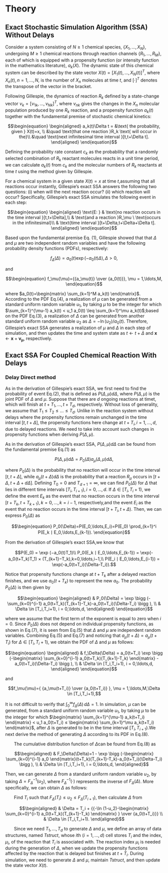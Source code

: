 # Theory
## Exact Stochastic Simulation Algorithm (SSA) Without Delays

Consider a system consisting of $N \geq 1$ chemical species, $\{X_1,\ldots, X_N\}$, undergoing $M \geq 1$ chemical reactions through reaction channels $\{R_1,\ldots,R_M\}$, each of which is equipped with a propensity function (or intensity function in the mathematics literature), $a_k(X)$. The dynamic state of this chemical system can be described by the state vector $X(t) =[X_1(t),\ldots,X_N(t)]^T$, where $X_n(t),n = 1,\ldots,N,$ is the number of $X_n$ molecules at time $t$, and $[·]^T$ denotes the transpose of the vector in the bracket.

Following Gillespie, the dynamics of reaction $R_k$ defined by a state-change vector $\nu_k = [\nu_{1k} ,\ldots,\nu_{Nk}]^T$, where $\nu_{nk}$ gives the changes in the $X_n$ molecular population produced by one $R_k$ reaction, and a propensity function $a_k(t)$ together with the fundamental premise of stochastic chemical kinetics:

```math
\begin{equation}
\begin{aligned}
a_k(t)\Delta t = &\text{ the probability, given } X(t)=x, \\
&\quad \text{that one reaction }R_k \text{ will occur in the}\\
&\quad \text{next infinitesimal time interval }[t,t+\Delta t].
\end{aligned}
\end{equation}
```

Defining the probability rate constant $c_k$ as the probability that a randomly selected combination of $R_k$ reactant molecules reacts in a unit time period, we can calculate  $a_k(t)$ from $c_k$ and the molecular numbers of $R_k$ reactants at time $t$ using the method given by Gillespie.

For a chemical system in a given state $X(t)=x$ at time $t$,assuming that all reactions occur instantly, Gillespie’s exact SSA answers the following two questions: (i)  when will the next reaction occur?  (ii)  which reaction will occur? Specifically, Gillespie’s exact SSA simulates the following event in each step:

```math
\begin{equation}
\begin{aligned}
\text{E: } & \text{no reaction occurs in the time interval }[t,t+\Delta],\\
& \text{and a reaction }R_\mu \ \text{occurs in the infinitesimal}\\
& \text{time interval }[t+\Delta,t+\Delta+\Delta t].
\end{aligned}
\end{equation}
```

Based upon the fundamental premise Eq. (1), Gillespie showed that that $\Delta$ and $\mu$ are two independent random variables and have the following probability density functions (PDFs), respectively:

```math
\begin{equation}
f_\Delta(\Delta)=a_0(t) \exp(-a_0(t)\Delta), \Delta > 0,
\end{equation}
```

and

```math
\begin{equation}
f_\mu(\mu)={{a_\mu(t)} \over {a_0(t)}}, \mu = 1,\ldots,M,
\end{equation}
```

where $a_0(t)=\begin{matrix} \sum_{k=1}^M a_k(t) \end{matrix}$. According to the PDF Eq.(4), a realization of $\mu$ can be generated from a standard uniform random variable $u_1$, by taking $\mu$ to be the integer for which $\sum_{k=1}^{\mu-1} a_k(t)  < u_1 a_0(t) \leq \sum_{k=1}^\mu a_k(t)$;based on the PDF Eq.(3), a realization of $\Delta$ can be generated from another standard uniform random variable $u_2$ as $\Delta=−\ln(u_2)/a_0(t)$. Therefore, Gillespie’s exact SSA generates a realization of $\mu$ and $\Delta$ in each step of simulation, and then updates the time and system state as $t\leftarrow t+\Delta$ and  $\mathbf{x} \leftarrow \mathbf{x}+ \mathbf{\nu_\mu}$, respectively.

## Exact SSA For Coupled Chemical Reaction With Delays

### Delay Direct method

As in the derivation of Gillespie’s exact SSA, we first need to find the probability of event Eq.(2), that is defined as $P(\Delta,\mu)d\Delta$, where $P(\Delta,\mu)$ is the joint PDF of $\Delta$ and $\mu$. Suppose that there are $d$ ongoing reactions at timet, which will finish at $t+T_1,\ldots,t+T_{d}$, respectively. Without loss of generality, we assume that $T_1 \leq T_2 \leq \ldots \leq T_d$. Unlike in the reaction system without delays where the propensity functions remain unchanged in the time interval $[t,t+\Delta]$, the propensity functions here change at $t+T_i,i=1,\ldots,d$, due to delayed reactions. We need to take into account such changes in propensity functions when deriving  $P(\Delta,\mu)$.

As in the derivation of Gillespie’s exact SSA, $P(\Delta,\mu)d\Delta$ can be found from the fundamental premise Eq.(1) as

```math
\begin{equation}
P(\Delta,\mu)d\Delta=P_0(\Delta) a_\mu(\Delta,\mu)d\Delta,
\end{equation}
```

where $P_0(\Delta)$ is the probability that no reaction will occur in the time interval $[t,t+\Delta]$, while $a_\mu(t+\Delta)d\Delta$ is the probability that a reaction $R_\mu$ occurs in $[t+\Delta,t+\Delta+d\Delta]$. Defining $T_0=0$ and $T_{d+1}=\infty$, we can find $P_0(\Delta)$ for $\Delta$ that lies in different time intervals $[T_i,T_{i+1}),i=0,\ldots,d$. If $\Delta \in [T_i,T_i+1)$, we define the event $E_k$ as the event that no reaction occurs in the time interval $[t+T_k,t+T_{k+1}),k=0,\ldots,k=i−1$, respectively,and the event  $E_i$  as the event that no reaction occurs in the time interval $[t+T_i,t+\Delta)$. Then, we can express $P_0(\Delta)$ as

```math
\begin{equation}
P_0(\Delta)=P(E_0,\ldots,E_i)=P(E_0) \prod_{k=1}^i P(E_k丨E_0,\ldots,E_{k-1}).
\end{equation}
```

From the derivation of Gillespie’s exact SSA,we know that  
```math
P(E_0) = \exp (−a_0(t)T_1)\\
P_0(E_k丨E_0,\ldots,E_{k-1}) = \exp(-a_0(t+T_k)T_1) × (T_{k+1}−T_k),k=0,\ldots,i−1,\\
P(E_i丨E_0,\ldots,E_{i-1}) = \exp(-a_0(t+T_i)(\Delta-T_i)).
```
Notice that propensity functions change at $t+T_k$ after a delayed reaction finishes, and we use $a_0(t+T_k)$ to represent the new $a_0$. The probability $P_0(\Delta)$ is then given by

```math
\begin{equation}
\begin{aligned}
& P_0(\Delta) = \exp \bigg (-\sum_{k=0}^{i-1} a_0(t+T_k)(T_{k+1}-T_k)-a_0(t+T_i)(\Delta-T_i) \bigg ), \\
& \Delta \in [T_i,T_i+1), i = 0,\ldots,d,
\end{aligned}
\end{equation}
```

where we assume that the first term of the exponent is equal to zero when $i = 0$. Since $P_0(\Delta)$ does not depend on individual propensity functions, as shown in Eq.(7), it is seen from Eq.(5) that $\Delta$ and $\mu$ are independent random variables. Combining Eq.(5) and Eq.(7) and noticing that $a_\mu(t+\Delta)=a_\mu(t+T_i)$ for $\Delta \in [T_i,T_i+1)$, we obtain the PDF of $\Delta$ and $\mu$ as follows:

```math
\begin{equation}
\begin{aligned}
& f_\Delta(\Delta) = a_0(t+T_i) \exp \bigg (-\begin{matrix} \sum_{k=0}^{i-1} a_0(t+T_k)(T_{k+1}-T_k) \end{matrix} - a_0(t+T_i)(\Delta-T_i) \bigg ), \\
& \Delta \in [T_i,T_i+1), i = 0,\ldots,d,
\end{aligned}
\end{equation}
```

and

```math
f_\mu(\mu)={ {a_\mu(t+T_i)} \over {a_0(t+T_i)} }, \mu = 1,\ldots,M,\Delta \in [T_i,T_i+1),
```

It is not difficult to verify that $\int_{0}^{\infty} f_\Delta(\Delta)\, d\Delta = 1$. In simulation, $\mu$ can be generated, from a standard uniform random variable $u_1$, by taking $\mu$ to be the integer for which $\begin{matrix} \sum_{k=1}^{\mu-1} a_k(t+T_i) \end{matrix} < u_1 a_0(t+T_i) ≤ \begin{matrix} \sum_{k=1}^\mu a_k(t+T_i) \end{matrix}$, after $\Delta$ is generated to be in the time interval $[T_i,T_{i+1})$.We next derive the method of generating  $\Delta$ according to its PDF in Eq.(8).

  The cumulative distribution function of $\Delta$can be found from Eq.(8) as

```math
\begin{aligned}
& F_\Delta(\Delta)=1 - \exp  \bigg (-\begin{matrix} \sum_{k=0}^{i-1} a_0 \end{matrix}(t+T_k)(T_{k+1}-T_k)-a_0(t+T_i)(\Delta-T_i) \bigg ), \\
& \Delta \in [T_i,T_i+1), i = 0,\ldots,d,
\end{aligned}
```

Then, we can generate $\Delta$ from a standard uniform random variable $u_2$, by taking $\Delta=F_\Delta^{−1}(u_2)$, where $F_\Delta^{−1}(\cdot)$ represents the inverse of $F_\Delta(\Delta)$. More specifically, we can obtain $\Delta$ as follows:

  Find $T_i$ such that  $F_\Delta(T_i) ≤ u_2 ≤ F_\Delta(T_{i+1})$, then calculate  $\Delta$ from

```math
\begin{aligned}
& \Delta = T_i + {{-\ln (1-u_2)-\begin{matrix} \sum_{k=0}^{i-1} a_0(t+T_k)(T_{k+1}-T_k) \end{matrix} } \over {a_0(t+T_i)}} \\
& \Delta \in [T_i,T_i+1).
\end{aligned}
```

  Since we need $T_1,\ldots,T_d$ to generate $\Delta$ and $\mu$, we define an array of data structures, named *Tstruct*, whose $i$th $(i=1,\ldots,d)$ cell stores $T_i$ and the index, $\mu_i$, of the reaction that $T_i$ is associated with. The reaction index $\mu_i$ is needed during the generation of $\Delta$, when we update the propensity functions affected by the reaction that is delayed but finishes at $t+T_i$. During simulation, we need to generate $\Delta$ and $\mu$, maintain *Tstruct*, and then update the state vector $X(t)$.